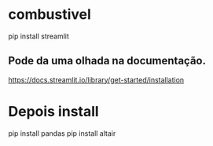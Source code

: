 # combustivel

pip install streamlit
## Pode da uma olhada na documentação.
https://docs.streamlit.io/library/get-started/installation
# Depois install
pip install pandas
pip install altair
